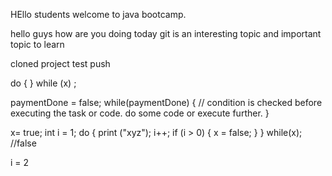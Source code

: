  HEllo students welcome to java bootcamp.

 hello guys how are you doing today
git is an interesting topic and important topic to learn

cloned project test push


do {<statement> <block of code>} while (x) ;

paymentDone = false;
while(paymentDone) { 
// condition is checked before executing the task or code.
    do some code or execute further.
    <many codes line written inside the block>
}


x= true;
int i = 1;
do {
print ("xyz");
i++;
if (i > 0) {
x = false;
}
} while(x); //false

i = 2